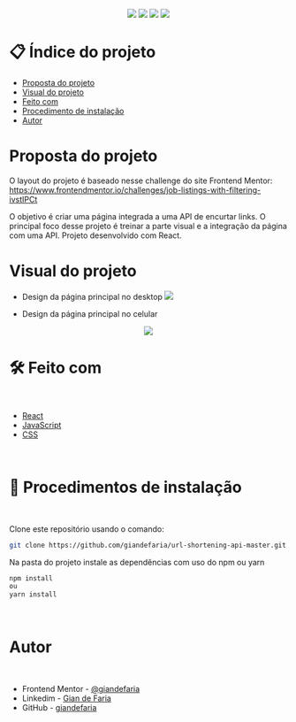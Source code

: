 <p align="center">
  <image
  src="https://img.shields.io/github/languages/count/giandefaria/ip-address-tracker-master"
  />
  <image
  src="https://img.shields.io/github/languages/top/giandefaria/ip-address-tracker-master"
  />
  <image
  src="https://img.shields.io/github/last-commit/giandefaria/ip-address-tracker-master"
  />
  <image
  src="https://img.shields.io/github/watchers/giandefaria/ip-address-tracker-master"
  />
</p>

# 📋 Índice do projeto


- [Proposta do projeto](#id01)
- [Visual do projeto](#id04)
- [Feito com](#id05)
- [Procedimento de instalação](#id06)
- [Autor](#id07)

# Proposta do projeto <a name="id01"></a>

O layout do projeto é baseado nesse challenge do site Frontend Mentor: https://www.frontendmentor.io/challenges/job-listings-with-filtering-ivstIPCt

O objetivo é criar uma página integrada a uma API de encurtar links. O principal foco desse projeto é treinar a parte visual e a integração da página com uma API. Projeto desenvolvido com React.


# Visual do projeto <a name="id04"></a>

<p align="center">

* Design da página principal no desktop
<image
src="./src/assets/design/desktop-preview.jpg"
/>

</p>

<p align="center">

* Design da página principal no celular
<div align="center">
  <image
  src="./src/assets/design/Url-shortenin-api-master-mobile1.png"
  />
</div>

</p>


# 🛠 Feito com <a name="id05"></a>

<br />

- [React](https://reactjs.org/)
- [JavaScript](https://www.ecma-international.org/publications-and-standards/standards/ecma-262/)
- [CSS](https://restcountries.com/)


<br />

# 📝 Procedimentos de instalação <a name="id06"></a>

<br />

Clone este repositório usando o comando:

```bash
git clone https://github.com/giandefaria/url-shortening-api-master.git
```

Na pasta do projeto instale as dependências com uso do npm ou yarn

```bash
npm install
ou
yarn install
```

<br />

# Autor <a name="id07"></a>

<br />

- Frontend Mentor - [@giandefaria](https://www.frontendmentor.io/profile/giandefaria)
- Linkedim - [Gian de Faria](www.linkedin.com/in/gianfaria)
- GitHub - [giandefaria](https://github.com/giandefaria)


